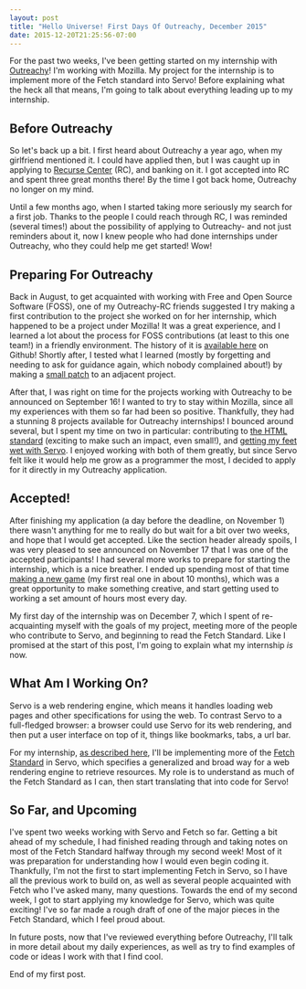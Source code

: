 ```yaml
---
layout: post
title: "Hello Universe! First Days Of Outreachy, December 2015"
date: 2015-12-20T21:25:56-07:00
---
```



For the past two weeks, I've been getting started on my internship with [Outreachy](https://www.gnome.org/outreachy/)! I'm working with Mozilla. My project for the internship is to implement more of the Fetch standard into Servo! Before explaining what the heck all that means, I'm going to talk about everything leading up to my internship.

## Before Outreachy ##

So let's back up a bit. I first heard about Outreachy a year ago, when my girlfriend mentioned it. I could have applied then, but I was caught up in applying to [Recurse Center](https://www.recurse.com/) (RC), and banking on it. I got accepted into RC and spent three great months there! By the time I got back home, Outreachy no longer on my mind.

Until a few months ago, when I started taking more seriously my search for a first job. Thanks to the people I could reach through RC, I was reminded (several times!) about the possibility of applying to Outreachy- and not just reminders about it, now I knew people who had done internships under Outreachy, who they could help me get started! Wow!

## Preparing For Outreachy ##

Back in August, to get acquainted with working with Free and Open Source Software (FOSS), one of my Outreachy-RC friends suggested I try making a first contribution to the project she worked on for her internship, which happened to be a project under Mozilla! It was a great experience, and I learned a lot about the process for FOSS contributions (at least to this one team!) in a friendly environment. The history of it is [available here](https://github.com/mozilla/mozilla_ci_tools/pull/342) on Github! Shortly after, I tested what I learned (mostly by forgetting and needing to ask for guidance again, which nobody complained about!) by making a [small patch](https://github.com/mozilla/pulse_actions/pull/18) to an adjacent project.

After that, I was right on time for the projects working with Outreachy to be announced on September 16! I wanted to try to stay within Mozilla, since all my experiences with them so far had been so positive. Thankfully, they had a stunning 8 projects available for Outreachy internships! I bounced around several, but I spent my time on two in particular: contributing to [the HTML standard](https://github.com/whatwg/html/pull/282) (exciting to make such an impact, even small!), and [getting my feet wet with Servo](https://github.com/servo/servo/pull/8218). I enjoyed working with both of them greatly, but since Servo felt like it would help me grow as a programmer the most, I decided to apply for it directly in my Outreachy application.

## Accepted! ##

After finishing my application (a day before the deadline, on November 1) there wasn't anything for me to really do but wait for a bit over two weeks, and hope that I would get accepted. Like the section header already spoils, I was very pleased to see announced on November 17 that I was one of the accepted participants! I had several more works to prepare for starting the internship, which is a nice breather. I ended up spending most of that time [making a new game](http://www.glorioustrainwrecks.com/node/9928) (my first real one in about 10 months), which was a great opportunity to make something creative, and start getting used to working a set amount of hours most every day.

My first day of the internship was on December 7, which I spent of re-acquainting myself with the goals of my project, meeting more of the people who contribute to Servo, and beginning to read the Fetch Standard. Like I promised at the start of this post, I'm going to explain what my internship *is* now.

## What Am I Working On? ##

Servo is a web rendering engine, which means it handles loading web pages and other specifications for using the web. To contrast Servo to a full-fledged browser: a browser could use Servo for its web rendering, and then put a user interface on top of it, things like bookmarks, tabs, a url bar.

For my internship, [as described here](https://wiki.mozilla.org/Outreachy/2016/December_to_March#Servo:_Complete_implementation_of_Fetch_standard), I'll be implementing more of the [Fetch Standard](https://fetch.spec.whatwg.org/) in Servo, which specifies a generalized and broad way for a web rendering engine to retrieve resources. My role is to understand as much of the Fetch Standard as I can, then start translating that into code for Servo!

## So Far, and Upcoming ##

I've spent two weeks working with Servo and Fetch so far. Getting a bit ahead of my schedule, I had finished reading through and taking notes on most of the Fetch Standard halfway through my second week! Most of it was preparation for understanding how I would even begin coding it. Thankfully, I'm not the first to start implementing Fetch in Servo, so I have all the previous work to build on, as well as several people acquainted with Fetch who I've asked many, many questions. Towards the end of my second week, I got to start applying my knowledge for Servo, which was quite exciting! I've so far made a rough draft of one of the major pieces in the Fetch Standard, which I feel proud about.

In future posts, now that I've reviewed everything before Outreachy, I'll talk in more detail about my daily experiences, as well as try to find examples of code or ideas I work with that I find cool.

End of my first post.